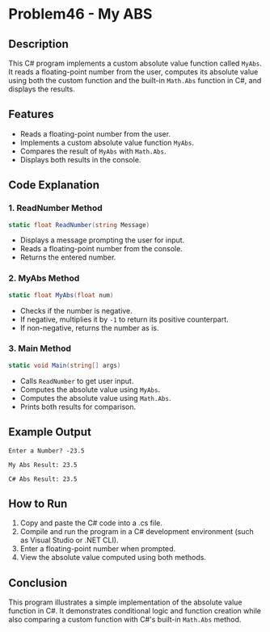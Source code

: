# Problem46 - My ABS

## Description

This C# program implements a custom absolute value function called `MyAbs`. It reads a floating-point number from the user, computes its absolute value using both the custom function and the built-in `Math.Abs` function in C#, and displays the results.

## Features

- Reads a floating-point number from the user.
- Implements a custom absolute value function `MyAbs`.
- Compares the result of `MyAbs` with `Math.Abs`.
- Displays both results in the console.

## Code Explanation

### 1. **ReadNumber Method**

```csharp
static float ReadNumber(string Message)
```

- Displays a message prompting the user for input.
- Reads a floating-point number from the console.
- Returns the entered number.

### 2. **MyAbs Method**

```csharp
static float MyAbs(float num)
```

- Checks if the number is negative.
- If negative, multiplies it by `-1` to return its positive counterpart.
- If non-negative, returns the number as is.

### 3. **Main Method**

```csharp
static void Main(string[] args)
```

- Calls `ReadNumber` to get user input.
- Computes the absolute value using `MyAbs`.
- Computes the absolute value using `Math.Abs`.
- Prints both results for comparison.

## Example Output

```
Enter a Number? -23.5

My Abs Result: 23.5

C# Abs Result: 23.5
```

## How to Run

1. Copy and paste the C# code into a .cs file.
2. Compile and run the program in a C# development environment (such as Visual Studio or .NET CLI).
3. Enter a floating-point number when prompted.
4. View the absolute value computed using both methods.

## Conclusion

This program illustrates a simple implementation of the absolute value function in C#. It demonstrates conditional logic and function creation while also comparing a custom function with C#'s built-in `Math.Abs` method.


